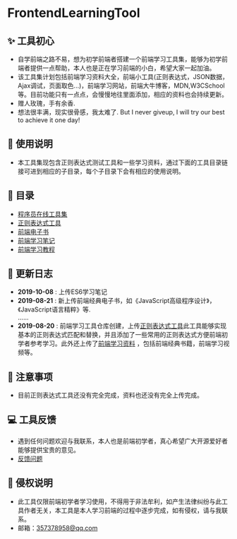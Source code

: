 # FrontendLearningTool

## ✨ 工具初心
- 自学前端之路不易，想为初学前端者搭建一个前端学习工具集，能够为初学前端者提供一点帮助，本人也是正在学习前端的小白，希望大家一起加油。
- 该工具集计划包括前端学习资料大全，前端小工具(正则表达式，JSON数据，Ajax调试，页面取色...)，前端学习网站，前端大牛博客，MDN,W3CSchool等。目前功能只有一点点，会慢慢地往里面添加，相应的资料也会持续更新。
- 赠人玫瑰，手有余香.
- 想法很丰满，现实很骨感，我太难了. But I never giveup, I will try our best to achieve it one day!

## 👻 使用说明
- 本工具集现包含正则表达式测试工具和一些学习资料，通过下面的工具目录链接可进到相应的子目录，每个子目录下会有相应的使用说明。

## 📖 目录

- [程序员在线工具集](https://tool.lu/)
- [正则表达式工具](https://happycoding1024.github.io/FrontendLearningTool/src/regulationExpression.html)
- [前端电子书](https://happycoding1024.github.io/FrontendLearningTool/help/frontendLearningMaterial.html)
- [前端学习笔记](https://github.com/happyCoding1024/FrontendLearningTool/tree/master/file/%E5%AD%A6%E4%B9%A0%E7%AC%94%E8%AE%B0)
- [前端学习教程](https://happyCoding1024.github.io/FrontendLearningTool/file/前端学习教程/前端学习教程.html) 
## 🔔 更新日志

- **2019-10-08** : 上传ES6学习笔记
- **2019-08-21** : 新上传前端经典电子书，如《JavaScript高级程序设计》，《JavaScript语言精粹》等.
<br>......
- **2019-08-20** : 前端学习工具仓库创建，上传[正则表达式工具](https://happycoding1024.github.io/FrontendLearningTool/src/regulationExpression.html)此工具能够实现基本的正则表达式匹配和替换，并且添加了一些常用的正则表达式方便前端初学者参考学习。此外还上传了[前端学习资料](https://happycoding1024.github.io/FrontendLearningTool/src/frontendLearningMaterial.html) ，包括前端经典书籍，前端学习视频等。

## 🚀 注意事项
- 目前正则表达式工具还没有完全完成，资料也还没有完全上传完成。

## 💻 工具反馈
- 遇到任何问题欢迎与我联系，本人也是前端初学者，真心希望广大开源爱好者能够提供宝贵的意见。
- [反馈问题](https://github.com/happyCoding1024/FrontendLearningTool/issues)

## 📜 侵权说明 
- 此工具仅限前端初学者学习使用，不得用于非法牟利，如产生法律纠纷与此工具作者无关，本工具是本人学习前端的过程中逐步完成，如有侵权，请与我联系。
- 邮箱：357378958@qq.com
